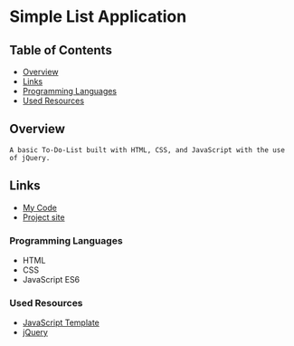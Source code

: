 # Simple List Application

## Table of Contents

 - [Overview](#overview)
 - [Links](#links)
 - [Programming Languages](#programming-languages)
 - [Used Resources](#used-resources)

## Overview
    A basic To-Do-List built with HTML, CSS, and JavaScript with the use of jQuery.

## Links

 - [My Code]()
 - [Project site]()


### Programming Languages

 - HTML
 - CSS
 - JavaScript ES6
  

### Used Resources
 
 - [JavaScript Template]()
 - [jQuery]()
